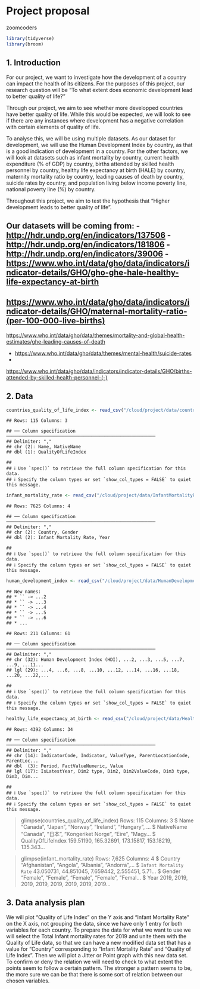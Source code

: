 Project proposal
================
zoomcoders

``` r
library(tidyverse)
library(broom)
```

## 1. Introduction

For our project, we want to investigate how the development of a country
can impact the health of its citizens. For the purposes of this project,
our research question will be “To what extent does economic development
lead to better quality of life?”

Through our project, we aim to see whether more developped countries
have better quality of life. While this would be expected, we will look
to see if there are any instances where development has a negative
correlation with certain elements of quality of life.

To analyse this, we will be using multiple datasets. As our dataset for
development, we will use the Human Development Index by country, as that
is a good indication of development in a country. For the other factors,
we will look at datasets such as infant mortality by country, current
health expenditure (% of GDP) by country, births attended by skilled
health personnel by country, healthy life expectancy at birth (HALE) by
country, maternity mortality ratio by country, leading causes of death
by country, suicide rates by country, and population living below income
poverty line, national poverty line (%) by country.

Throughout this project, we aim to test the hypothesis that “Higher
development leads to better quality of life”.

Our datasets will be coming from: -
<http://hdr.undp.org/en/indicators/137506> -
<http://hdr.undp.org/en/indicators/181806> -
<http://hdr.undp.org/en/indicators/39006> -
<https://www.who.int/data/gho/data/indicators/indicator-details/GHO/gho-ghe-hale-healthy-life-expectancy-at-birth>
-
<https://www.who.int/data/gho/data/indicators/indicator-details/GHO/maternal-mortality-ratio-(per-100-000-live-births)>
-
<https://www.who.int/data/gho/data/themes/mortality-and-global-health-estimates/ghe-leading-causes-of-death>
- <https://www.who.int/data/gho/data/themes/mental-health/suicide-rates>
-
<https://www.who.int/data/gho/data/indicators/indicator-details/GHO/births-attended-by-skilled-health-personnel-(-)>

## 2. Data

``` r
countries_quality_of_life_index <- read_csv("/cloud/project/data/countries_quality_of_life_index.18-10-2021.csv") 
```

    ## Rows: 115 Columns: 3

    ## ── Column specification ────────────────────────────────────────────────────────
    ## Delimiter: ","
    ## chr (2): Name, NativeName
    ## dbl (1): QualityOfLifeIndex

    ## 
    ## ℹ Use `spec()` to retrieve the full column specification for this data.
    ## ℹ Specify the column types or set `show_col_types = FALSE` to quiet this message.

``` r
infant_mortality_rate <- read_csv("/cloud/project/data/InfantMortalityRate.csv")
```

    ## Rows: 7625 Columns: 4

    ## ── Column specification ────────────────────────────────────────────────────────
    ## Delimiter: ","
    ## chr (2): Country, Gender
    ## dbl (2): Infant Mortality Rate, Year

    ## 
    ## ℹ Use `spec()` to retrieve the full column specification for this data.
    ## ℹ Specify the column types or set `show_col_types = FALSE` to quiet this message.

``` r
human_development_index <- read_csv("/cloud/project/data/HumanDevelopmentIndex.csv")
```

    ## New names:
    ## * `` -> ...2
    ## * `` -> ...3
    ## * `` -> ...4
    ## * `` -> ...5
    ## * `` -> ...6
    ## * ...

    ## Rows: 211 Columns: 61

    ## ── Column specification ────────────────────────────────────────────────────────
    ## Delimiter: ","
    ## chr (32): Human Development Index (HDI), ...2, ...3, ...5, ...7, ...9, ...11...
    ## lgl (29): ...4, ...6, ...8, ...10, ...12, ...14, ...16, ...18, ...20, ...22,...

    ## 
    ## ℹ Use `spec()` to retrieve the full column specification for this data.
    ## ℹ Specify the column types or set `show_col_types = FALSE` to quiet this message.

``` r
healthy_life_expectancy_at_birth <- read_csv("/cloud/project/data/Healthy_life_expectancy_at_birth.csv")
```

    ## Rows: 4392 Columns: 34

    ## ── Column specification ────────────────────────────────────────────────────────
    ## Delimiter: ","
    ## chr (14): IndicatorCode, Indicator, ValueType, ParentLocationCode, ParentLoc...
    ## dbl  (3): Period, FactValueNumeric, Value
    ## lgl (17): IsLatestYear, Dim2 type, Dim2, Dim2ValueCode, Dim3 type, Dim3, Dim...

    ## 
    ## ℹ Use `spec()` to retrieve the full column specification for this data.
    ## ℹ Specify the column types or set `show_col_types = FALSE` to quiet this message.

> glimpse(countries\_quality\_of\_life\_index) Rows: 115 Columns: 3 $
> Name <chr> “Canada”, “Japan”, “Norway”, “Ireland”, “Hungary”, … $
> NativeName <chr> “Canada”, “日本”, “Kongeriket Norge”, “Eire”, "Magy…
> $ QualityOfLifeIndex <dbl> 159.51190, 165.32691, 173.15817, 153.18219,
> 135.343…

> glimpse(infant\_mortality\_rate) Rows: 7,625 Columns: 4 $ Country
> <chr> “Afghanistan”, “Angola”, “Albania”, “Andorra”,… $
> `Infant Mortality Rate` <dbl> 43.050731, 44.851045, 7.659442,
> 2.555451, 5.71… $ Gender <chr> “Female”, “Female”, “Female”, “Female”,
> "Femal… $ Year <dbl> 2019, 2019, 2019, 2019, 2019, 2019, 2019, 2019…

## 3. Data analysis plan

We will plot “Quality of Life Index” on the Y axis and “Infant Mortality
Rate” on the X axis, not grouping the data, since we have only 1 entry
for both variables for each country. To prepare the data for what we
want to use we will select the Total Infant mortality rates for 2019 and
unite them with the Quality of Life data, so that we can have a new
modified data set that has a value for “Country” corresponding to
“Infant Mortality Rate” and “Quality of Life Index”. Then we will plot a
Jitter or Point graph with this new data set. To confirm or deny the
relation we will need to check to what extent the points seem to follow
a certain pattern. The stronger a pattern seems to be, the more sure we
can be that there is some sort of relation between our chosen variables.

